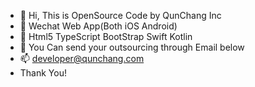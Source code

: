 - 👋 Hi, This is OpenSource Code by QunChang Inc 
- 👀 Wechat Web App(Both iOS Android)
- 🌱 Html5 TypeScript BootStrap Swift Kotlin 
- 💞️ You Can send your outsourcing through Email below
- 📫 developer@qunchang.com
- Thank You!
